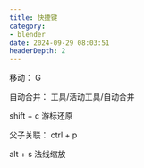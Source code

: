 ```yaml
---
title: 快捷键
category:
- blender
date: 2024-09-29 08:03:51
headerDepth: 2
---
```


移动： G

自动合并： 工具/活动工具/自动合并

shift + c 游标还原

父子关联： ctrl + p 

alt + s 法线缩放